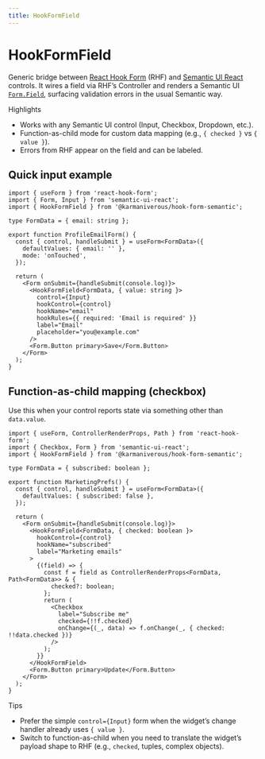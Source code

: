 ```yaml
---
title: HookFormField
---
```


# HookFormField

Generic bridge between [React Hook Form](https://react-hook-form.com) (RHF) and [Semantic UI React](https://react.semantic-ui.com) controls. It wires a field via RHF’s Controller and renders a Semantic UI [`Form.Field`](https://react.semantic-ui.com/collections/form/), surfacing validation errors in the usual Semantic way.

Highlights
- Works with any Semantic UI control (Input, Checkbox, Dropdown, etc.).
- Function-as-child mode for custom data mapping (e.g., `{ checked }` vs `{ value }`).
- Errors from RHF appear on the field and can be labeled.

## Quick input example

```tsx
import { useForm } from 'react-hook-form';
import { Form, Input } from 'semantic-ui-react';
import { HookFormField } from '@karmaniverous/hook-form-semantic';

type FormData = { email: string };

export function ProfileEmailForm() {
  const { control, handleSubmit } = useForm<FormData>({
    defaultValues: { email: '' },
    mode: 'onTouched',
  });

  return (
    <Form onSubmit={handleSubmit(console.log)}>
      <HookFormField<FormData, { value: string }>
        control={Input}
        hookControl={control}
        hookName="email"
        hookRules={{ required: 'Email is required' }}
        label="Email"
        placeholder="you@example.com"
      />
      <Form.Button primary>Save</Form.Button>
    </Form>
  );
}
```

## Function-as-child mapping (checkbox)

Use this when your control reports state via something other than `data.value`.

```tsx
import { useForm, ControllerRenderProps, Path } from 'react-hook-form';
import { Checkbox, Form } from 'semantic-ui-react';
import { HookFormField } from '@karmaniverous/hook-form-semantic';

type FormData = { subscribed: boolean };

export function MarketingPrefs() {
  const { control, handleSubmit } = useForm<FormData>({
    defaultValues: { subscribed: false },
  });

  return (
    <Form onSubmit={handleSubmit(console.log)}>
      <HookFormField<FormData, { checked: boolean }>
        hookControl={control}
        hookName="subscribed"
        label="Marketing emails"
      >
        {(field) => {
          const f = field as ControllerRenderProps<FormData, Path<FormData>> & {
            checked?: boolean;
          };
          return (
            <Checkbox
              label="Subscribe me"
              checked={!!f.checked}
              onChange={(_, data) => f.onChange(_, { checked: !!data.checked })}
            />
          );
        }}
      </HookFormField>
      <Form.Button primary>Update</Form.Button>
    </Form>
  );
}
```

Tips

- Prefer the simple `control={Input}` form when the widget’s change handler already uses `{ value }`.
- Switch to function-as-child when you need to translate the widget’s payload shape to RHF (e.g., `checked`, tuples, complex objects).
